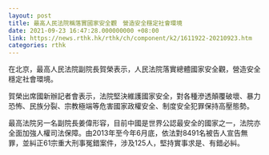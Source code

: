 ```yaml
---
layout: post
title: 最高人民法院稱落實國家安全觀　營造安全穩定社會環境
date: 2021-09-23 16:47:28.000000000 +08:00
link: https://news.rthk.hk/rthk/ch/component/k2/1611922-20210923.htm
categories: rthk
---
```


在北京，最高人民法院副院長賀榮表示，人民法院落實總體國家安全觀，營造安全穩定社會環境。

賀榮出席國新辦記者會表示，法院堅決維護國家安全，對各種滲透顛覆破壞、暴力恐怖、民族分裂、宗教極端等危害國家政權安全、制度安全犯罪保持高壓態勢。

最高法院另一名副院長姜偉形容，目前中國是世界公認最安全的國家之一，法院亦全面加強人權司法保障。由2013年至今年6月底，依法對8491名被告人宣告無罪，並糾正61宗重大刑事冤錯案件，涉及125人，堅持實事求是、有錯必糾。
